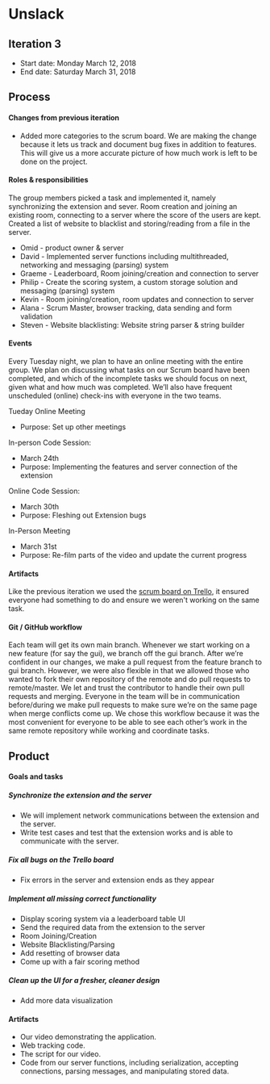 # Unslack

## Iteration 3

 * Start date: Monday March 12, 2018
 * End date: Saturday March 31, 2018

## Process

#### Changes from previous iteration

* Added more categories to the scrum board. We are making the change because it lets us track and document bug fixes in addition to features. This will give us a more accurate picture of how much work is left to be done on the project.

#### Roles & responsibilities

The group members picked a task and implemented it, namely synchronizing the extension and sever. Room creation and joining an existing room, connecting to a server where the score of the users are kept. Created a list of website to blacklist and storing/reading from a file in the server.

* Omid - product owner & server
* David - Implemented server functions including multithreaded, networking and messaging (parsing) system
* Graeme - Leaderboard, Room joining/creation and connection to server
* Philip - Create the scoring system, a custom storage solution and messaging (parsing) system
* Kevin - Room joining/creation, room updates and connection to server
* Alana - Scrum Master, browser tracking, data sending and form validation 
* Steven - Website blacklisting: Website string parser & string builder

#### Events

Every Tuesday night, we plan to have an online meeting with the entire group. We plan on discussing what tasks on our Scrum board have been completed, and which of the incomplete tasks we should focus on next, given what and how much was completed. We’ll also have frequent unscheduled (online) check-ins with everyone in the two teams.

Tueday Online Meeting
- Purpose: Set up other meetings

In-person Code Session: 
- March 24th
- Purpose: Implementing the features and server connection of the extension

Online Code Session: 
- March 30th
- Purpose: Fleshing out Extension bugs

In-Person Meeting
- March 31st
- Purpose: Re-film parts of the video and update the current progress


#### Artifacts

Like the previous iteration we used the [scrum board on Trello](./images/scrumboard2.PNG), it ensured everyone had something to do and ensure we weren't working on the same task.

#### Git / GitHub workflow

Each team will get its own main branch. Whenever we start working on a new feature (for say the gui), we branch off the gui branch. After we’re confident in our changes, we make a pull request from the feature branch to gui branch. However, we were also flexible in that we allowed those who wanted to fork their own repository of the remote and do pull requests to remote/master. We let and trust the contributor to handle their own pull requests and merging. Everyone in the team will be in communication before/during we make pull requests to make sure we’re on the same page when merge conflicts come up. We chose this workflow because it was the most convenient for everyone to be able to see each other’s work in the same remote repository while working and coordinate tasks. 

## Product

#### Goals and tasks

##### Synchronize the extension and the server
* We will implement network communications between the extension and the server.
* Write test cases and test that the extension works and is able to communicate with the server.

##### Fix all bugs on the Trello board
* Fix errors in the server and extension ends as they appear

##### Implement all missing correct functionality
* Display scoring system via a leaderboard table UI
* Send the required data from the extension to the server
* Room Joining/Creation
* Website Blacklisting/Parsing
* Add resetting of browser data
* Come up with a fair scoring method

##### Clean up the UI for a fresher, cleaner design
* Add more data visualization

#### Artifacts

* Our video demonstrating the application.
* Web tracking code.
* The script for our video.
* Code from our server functions, including serialization, accepting connections, parsing messages, and manipulating stored data.

